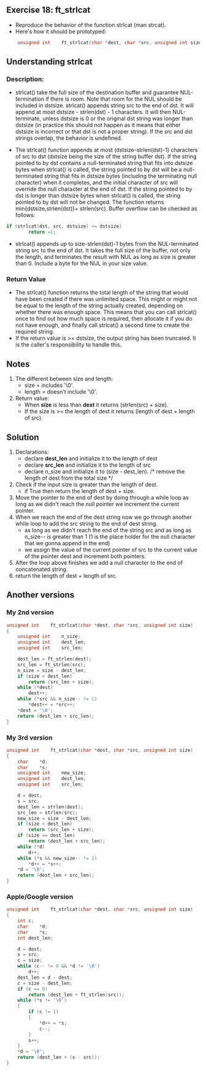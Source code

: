 ## Exercise 18: ft_strlcat
- Reproduce the behavior of the function strlcat (man strcat).
- Here's how it should be prototyped:
```C
	unsigned int	ft_strlcat(char *dest, char *src, unsigned int size);
```

## Understanding strlcat
### Description:
- strlcat() take the full size of the destination buffer and guarantee NUL-termination if there is room. Note that room for the NUL should be included in dstsize. strlcat() appends string src to the end of dst.  It will append at most dstsize - strlen(dst) - 1 characters. It will then NUL-terminate, unless dstsize is 0 or the original dst string was longer than dstsize (in practice this should not happen as it means that either dstsize is incorrect or that dst is not a proper string). If the src and dst strings overlap, the behavior is undefined.

- The strlcat() function appends at most (dstsize-strlen(dst)-1) characters of src to dst (dstsize being the size of the string buffer dst). If the string pointed to by dst contains a null-terminated string that fits into dstsize bytes when strlcat() is called, the string pointed to by dst will be a null-terminated string that fits in dstsize bytes (including the terminating null character) when it completes, and the initial character of src will override the null character at the end of dst. If the string pointed to by dst is longer than dstsize bytes when strlcat() is called, the string pointed to by dst will not be changed. The function returns min{dstsize,strlen(dst)}+ strlen(src). Buffer overflow can be checked as follows:
```C
if (strlcat(dst, src, dstsize) >= dstsize)
        return −1;
```
- strlcat() appends up to size-strlen(dst)-1 bytes from the NUL-terminated string src to the end of dst. It takes the full size of the buffer, not only the length, and terminates the result with NUL as long as size is greater than 0. Include a byte for the NUL in your size value.

### Return Value
- The strlcat() function returns the total length of the string that would have been created if there was unlimited space. This might or might not be equal to the length of the string actually created, depending on whether there was enough space. This means that you can call strlcat() once to find out how much space is required, then allocate it if you do not have enough, and finally call strlcat() a second time to create the required string.
- If the return value is >= dstsize, the output string has been truncated.  It is the caller's responsibility to handle this.

## Notes
1. The different between size and length:
	- size = includes '\0'.
	- length = doesn't include '\0'.
2. Return value: 
	- When __size__ is less than __dest__ it returns (strlen(src) + size).
	- If the size is >= the length of dest it returns (length of dest + length of src).

## Solution
1. Declarations:
	- declare __dest_len__ and initialize it to the length of dest
	- declare __src_len__ and initialize it to the length of src
	- declare n_size and initialize it to (size - dest_len). /\* remove the length of dest from the total size \*/
2. Check if the input size is greater than the length of dest.
	- if True then return the length of dest + size.
3. Move the pointer to the end of dest by doing through a while loop as long as we didn't reach the null pointer we increment the current pointer.
4. When we reach the end of the dest string now we go through another while loop to add the src string to the end of dest string.
	- as long as we didn't reach the end of the string src and as long as n_size-- is greater than 1 (1 is the place holder for the null character that we gonna append in the end)
	- we assign the value of the current pointer of src to the current value of the pointer dest and increment both pointers.
5. After the loop above finishes we add a null character to the end of concatenated string.
6. return the length of dest + length of src.

## Another versions
### My 2nd version
```C
unsigned int	ft_strlcat(char *dest, char *src, unsigned int size)
{
	unsigned int	n_size;
	unsigned int	dest_len;
	unsigned int	src_len;

	dest_len = ft_strlen(dest);
	src_len = ft_strlen(src);
	n_size = size - dest_len;
	if (size < dest_len)
		return (src_len + size);
	while (*dest)
		dest++;
	while (*src && n_size-- != 1)
		*dest++ = *src++;
	*dest = '\0';
	return (dest_len + src_len);
}
```

### My 3rd version
```C
unsigned int	ft_strlcat(char *dest, char *src, unsigned int size)
{
	char	*d;
	char	*s;
	unsigned int	new_size;
	unsigned int	dest_len;
	unsigned int	src_len;

	d = dest;
	s = src;
	dest_len = strlen(dest);
	src_len = strlen(src);
	new_size = size - dest_len;
	if (size < dest_len)
		return (src_len + size);
	if (size == dest_len)
		return (dest_len + src_len);
	while (*d)
		d++;
	while (*s && new_size-- != 1)
		*d++ = *s++;
	*d = '\0';
	return (dest_len + src_len);
}
```

### Apple/Google version
```C
unsigned int	ft_strlcat(char *dest, char *src, unsigned int size)
{
	int	c;
	char	*d;
	char	*s;
	int	dest_len;

	d = dest;
	s = src;
	c = size;
	while (c-- != 0 && *d != '\0')
		d++;
	dest_len = d - dest;
	c = size - dest_len;
	if (c == 0)
		return (dest_len + ft_strlen(src));
	while (*s != '\0')
	{
		if (c != 1)
		{
			*d++ = *s;
			c--;
		}
		s++;
	}
	*d = '\0';
	return (dest_len + (s - src));
}
```

